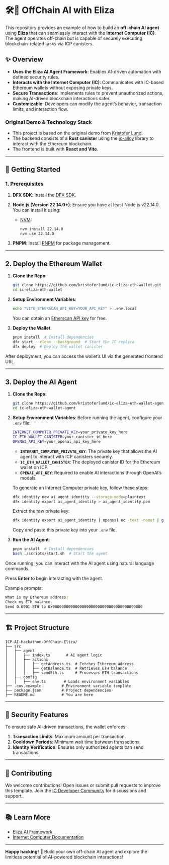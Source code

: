 # 🛠️🤖 OffChain AI with Eliza

This repository provides an example of how to build an **off-chain AI agent** using **Eliza** that can seamlessly interact with the **Internet Computer (IC)**. The agent operates off-chain but is capable of securely executing blockchain-related tasks via ICP canisters.

## ✨ Overview

- **Uses the Eliza AI Agent Framework**: Enables AI-driven automation with defined security rules.
- **Interacts with the Internet Computer (IC)**: Communicates with IC-based Ethereum wallets without exposing private keys.
- **Secure Transactions**: Implements rules to prevent unauthorized actions, making AI-driven blockchain interactions safer.
- **Customizable**: Developers can modify the agent’s behavior, transaction limits, and interaction flow.

### Original Demo & Technology Stack
- This project is based on the original demo from [Kristofer Lund](https://github.com/kristoferlund).
- The backend consists of a **Rust canister** using the [ic-alloy](https://github.com/ic-alloy) library to interact with the Ethereum blockchain.
- The frontend is built with **React and Vite**.

---

## 🚀 Getting Started

### 1. Prerequisites

1. **DFX SDK**: Install the [DFX SDK](https://internetcomputer.org/docs/current/developer-docs/build/install-upgrade-remove).
2. **Node.js (Version 22.14.0+)**: Ensure you have at least Node.js v22.14.0. You can install it using:
   - [NVM](https://github.com/nvm-sh/nvm):
     ```bash
     nvm install 22.14.0
     nvm use 22.14.0
     ```

3. **PNPM**: Install [PNPM](https://pnpm.io/installation) for package management.

---

## 2. Deploy the Ethereum Wallet

1. **Clone the Repo**: 
   ```bash
   git clone https://github.com/kristoferlund/ic-eliza-eth-wallet.git
   cd ic-eliza-eth-wallet
   ```

2. **Setup Environment Variables**:
   ```bash
   echo "VITE_ETHERSCAN_API_KEY=YOUR_API_KEY" > .env.local
   ```
   You can obtain an [Etherscan API key](https://etherscan.io/apis) for free.

3. **Deploy the Wallet**:
   ```bash
   pnpm install  # Install dependencies
   dfx start --clean --background  # Start the IC replica
   dfx deploy  # Deploy the wallet canister
   ```

After deployment, you can access the wallet’s UI via the generated frontend URL.

---

## 3. Deploy the AI Agent

1. **Clone the Repo**:
   ```bash
   git clone https://github.com/kristoferlund/ic-eliza-eth-wallet-agent.git
   cd ic-eliza-eth-wallet-agent
   ```

2. **Setup Environment Variables**:
   Before running the agent, configure your `.env` file:
   ```bash
   INTERNET_COMPUTER_PRIVATE_KEY=your_private_key_here
   IC_ETH_WALLET_CANISTER=your_canister_id_here
   OPENAI_API_KEY=your_openai_api_key_here
   ```

   - **`INTERNET_COMPUTER_PRIVATE_KEY`**: The private key that allows the AI agent to interact with ICP canisters securely.
   - **`IC_ETH_WALLET_CANISTER`**: The deployed canister ID for the Ethereum wallet on ICP.
   - **`OPENAI_API_KEY`**: Required to enable AI interactions through OpenAI’s models.

   To generate an Internet Computer private key, follow these steps:
   ```bash
   dfx identity new ai_agent_identity --storage-mode=plaintext
   dfx identity export ai_agent_identity > ai_agent_identity.pem
   ```
   Extract the raw private key:
   ```bash
   dfx identity export ai_agent_identity | openssl ec -text -noout | grep -A 3 priv: | tail -n +2 | tr -d '[:space:]:' | tr -d '\n'
   ```
   Copy and paste this private key into your `.env` file.

3. **Run the AI Agent**:
   ```bash
   pnpm install  # Install dependencies
   bash ./scripts/start.sh  # Start the agent
   ```

Once running, you can interact with the AI agent using natural language commands.

Press **Enter** to begin interacting with the agent.

Example prompts:
```bash
What is my Ethereum address?
Check my ETH balance.
Send 0.0001 ETH to 0x0000000000000000000000000000000000000000
```

---

## 🏗 Project Structure

```
ICP-AI-Hackathon-OffChain-Eliza/
├── src
│   ├── agent
│   │   ├── index.ts       # AI agent logic
│   │   ├── actions
│   │   │   ├── getAddress.ts  # Fetches Ethereum address
│   │   │   ├── getBalance.ts  # Retrieves ETH balance
│   │   │   ├── sendEth.ts     # Processes ETH transactions
│   ├── config
│   │   ├── env.ts        # Loads environment variables
├── .env.example         # Environment variable template
├── package.json         # Project dependencies
├── README.md            # You are here
```

---

## 🔐 Security Features

To ensure safe AI-driven transactions, the wallet enforces:

1. **Transaction Limits**: Maximum amount per transaction.
2. **Cooldown Periods**: Minimum wait time between transactions.
3. **Identity Verification**: Ensures only authorized agents can send transactions.

---

## 🤝 Contributing

We welcome contributions! Open issues or submit pull requests to improve this template. Join the [IC Developer Community](https://forum.dfinity.org/) for discussions and support.

---

## 📚 Learn More

- [Eliza AI Framework](https://github.com/elizaOS/eliza)
- [Internet Computer Documentation](https://internetcomputer.org/docs/home)

---

**Happy hacking!** 🚀 Build your own off-chain AI agent and explore the limitless potential of AI-powered blockchain interactions!
